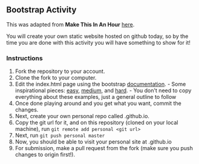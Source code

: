## Bootstrap Activity
This was adapted from **Make This In An Hour**
[here](http://makethisinanhour.com).

You will create your own static website hosted on github today, so by the time you are done with this activity you will have something to show for it!

### Instructions
  1. Fork the repository to your account.
  2. Clone the fork to your computer.
  3. Edit the index.html page using the bootstrap [documentation](getbootstrap.com).
    - Some inspirational pieces: [easy](http://wrapbootstrap.com/preview/WB0DCP565), [medium](http://wrapbootstrap.com/preview/WB014P16F), and [hard](http://wrapbootstrap.com/preview/WB0265951).
    - You don't need to copy everything about these examples, just a general outline to follow
  4. Once done playing around and you get what you want, commit the changes.
  5. Next, create your own personal repo called <your-username>.github.io.
  6. Copy the git url for it, and on this repository (cloned on your local machine), run `git remote add personal <git url>`
  7. Next, run `git push personal master`
  8. Now, you should be able to visit your personal site at <your username>.github.io
  9. For submission, make a pull request from the fork (make sure you push changes to origin first!).
